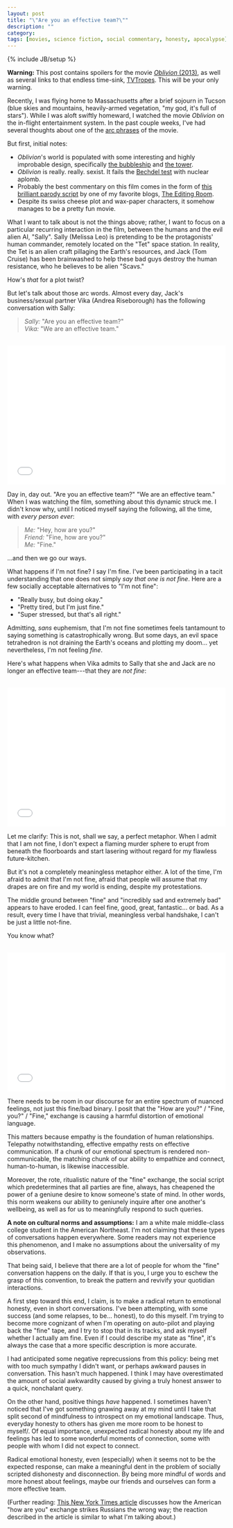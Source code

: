 ```yaml
---
layout: post
title: "\"Are you an effective team?\""
description: ""
category: 
tags: [movies, science fiction, social commentary, honesty, apocalypse]
---
```

{% include JB/setup %}

**Warning:** This post contains spoilers for the movie [*Oblivion* (2013)](http://www.imdb.com/title/tt1483013/), as well as several links to that endless time-sink, [TVTropes](http://tvtropes.org/pmwiki/pmwiki.php/Main/HomePage). This will be your only warning.

Recently, I was flying home to Massachusetts after a brief sojourn in Tucson (blue skies and mountains, heavily-armed vegetation, "my god, it's full of stars"). While I was aloft swiftly homeward, I watched the movie *Oblivion* on the in-flight entertainment system. In the past couple weeks, I've had several thoughts about one of the [arc phrases](http://tvtropes.org/pmwiki/pmwiki.php/Main/ArcWords) of the movie.

But first, initial notes:

- *Oblivion*'s world is populated with some interesting and highly improbable design, specifically [the bubbleship](http://www.youtube.com/watch?v=HmUm8dG4bTI) and [the tower](http://static.dyli.sh/blog/oblivion/tower.jpg).
- *Oblivion* is really. really. sexist. It fails the [Bechdel test](http://tvtropes.org/pmwiki/pmwiki.php/UsefulNotes/TheBechdelTest?from=Main.TheBechdelTest) with nuclear aplomb.
- Probably the best commentary on this film comes in the form of [this brilliant parody script](http://www.the-editing-room.com/oblivion.html) by one of my favorite blogs, [The Editing Room](http://www.the-editing-room.com).
- Despite its swiss cheese plot and wax-paper characters, it somehow manages to be a pretty fun movie.

What I want to talk about is not the things above; rather, I want to focus on a particular recurring interaction in the film, between the humans and the evil alien AI, "Sally". Sally (Melissa Leo) is pretending to be the protagonists' human commander, remotely located on the "Tet" space station. In reality, the Tet is an alien craft pillaging the Earth's resources, and Jack (Tom Cruise) has been brainwashed to help these bad guys destroy the human resistance, who he believes to be alien "Scavs."

How's *that* for a plot twist?

But let's talk about those arc words. Almost every day, Jack's business/sexual partner Vika (Andrea Riseborough) has the following conversation with Sally:

> *Sally:* "Are you an effective team?"  
> *Vika:* "We are an effective team."

<br/><object width="100%" height="320"><param name="movie" value="//www.youtube.com/v/o2wEpCxISLA?version=3&amp;hl=en_US&amp;rel=0"></param><param name="allowFullScreen" value="true"></param><param name="allowscriptaccess" value="always"></param><embed src="//www.youtube.com/v/o2wEpCxISLA?version=3&amp;hl=en_US&amp;rel=0" type="application/x-shockwave-flash" width="100%" height="320" allowscriptaccess="always" allowfullscreen="true"></embed></object><br/>

Day in, day out. "Are you an effective team?" "We are an effective team." When I was watching the film, something about this dynamic struck me. I didn't know why, until I noticed myself saying the following, all the time, with *every person ever*:

> *Me:* "Hey, how are you?"  
> *Friend:* "Fine, how are you?"  
> *Me:* "Fine."

...and then we go our ways.

What happens if I'm not fine? I say I'm fine. I've been participating in a tacit understanding that one does not simply *say that one is not fine*. Here are a few socially acceptable alternatives to "I'm not fine":

- "Really busy, but doing okay."
- "Pretty tired, but I'm just fine."
- "Super stressed, but that's all right."

Admitting, *sans* euphemism, that I'm not fine sometimes feels tantamount to saying something is catastrophically wrong. But some days, an evil space tetrahedron is not draining the Earth's oceans and plotting my doom... yet nevertheless, I'm not feeling *fine*.

Here's what happens when Vika admits to Sally that she and Jack are no longer an effective team---that they are *not fine*:<br/><br/>

<object width="100%" height="320"><param name="movie" value="//www.youtube.com/v/rl04_HmrnYo?hl=en_US&amp;version=3&amp;rel=0"></param><param name="allowFullScreen" value="true"></param><param name="allowscriptaccess" value="always"></param><embed src="//www.youtube.com/v/rl04_HmrnYo?hl=en_US&amp;version=3&amp;rel=0" type="application/x-shockwave-flash" width="100%" height="320" allowscriptaccess="always" allowfullscreen="true"></embed></object><br/>

Let me clarify: This is not, shall we say, a perfect metaphor. When I admit that I am not fine, I don't expect a flaming murder sphere to erupt from beneath the floorboards and start lasering without regard for my flawless future-kitchen.

But it's not a completely meaningless metaphor either. A lot of the time, I'm afraid to admit that I'm not fine, afraid that people will assume that my drapes are on fire and my world is ending, despite my protestations.

The middle ground between "fine" and "incredibly sad and extremely bad" appears to have eroded. I can feel fine, good, great, fantastic... or bad. As a result, every time I have that trivial, meaningless verbal handshake, I can't be just a little not-fine.

You know what?<br/><br/>

<object width="100%" height="320"><param name="movie" value="//www.youtube.com/v/qxU4XQVUvYo?hl=en_US&amp;version=3&amp;rel=0"></param><param name="allowFullScreen" value="true"></param><param name="allowscriptaccess" value="always"></param><embed src="//www.youtube.com/v/qxU4XQVUvYo?hl=en_US&amp;version=3&amp;rel=0" type="application/x-shockwave-flash" width="100%" height="320" allowscriptaccess="always" allowfullscreen="true"></embed></object><br/>

There needs to be room in our discourse for an entire spectrum of nuanced feelings, not just this fine/bad binary. I posit that the "How are you?" / "Fine, you?" / "Fine," exchange is causing a harmful distortion of emotional language.

This matters because empathy is the foundation of human relationships. Telepathy notwithstanding, effective empathy rests on effective communication. If a chunk of our emotional spectrum is rendered non-communicable, the matching chunk of our ability to empathize and connect, human-to-human, is likewise inaccessible.

Moreover, the rote, ritualistic nature of the "fine" exchange, the social script which predetermines that all parties are fine, always, has cheapened the power of a geniune desire to know someone's state of mind. In other words, this norm weakens our ability to geniunely inquire after one another's wellbeing, as well as for us to meaningfully respond to such queries.

**A note on cultural norms and assumptions:** I am a white male middle-class college student in the American Northeast. I'm not claiming that these types of conversations happen everywhere. Some readers may not experience this phenomenon, and I make no assumptions about the universality of my observations.

That being said, I believe that there are a lot of people for whom the "fine" conversation happens on the daily. If that is you, I urge you to eschew the grasp of this convention, to break the pattern and revivify your quotidian interactions.

A first step toward this end, I claim, is to make a radical return to emotional honesty, even in short conversations. I've been attempting, with some success (and some relapses, to be... honest), to do this myself. I'm trying to become more cognizant of when I'm operating on auto-pilot and playing back the "fine" tape, and I try to stop that in its tracks, and ask myself whether I actually am fine. Even if I could describe my state as "fine", it's always the case that a more specific description is more accurate.

I had anticipated some negative reprecussions from this policy: being met with too much sympathy I didn't want, or perhaps awkward pauses in conversation. This hasn't much happened. I think I may have overestimated the amount of social awkwardity caused by giving a truly honest answer to a quick, nonchalant query.

On the other hand, positive things *have* happened. I sometimes haven't noticed that I've got something gnawing away at my mind until I take that split second of mindfulness to introspect on my emotional landscape. Thus, everyday honesty to others has given me more room to be honest to myself/. Of equal importance, unexpected radical honesty about my life and feelings has led to some wonderful moments of connection, some with people with whom I did not expect to connect.

Radical emotional honesty, even (especially) when it seems not to be the expected response, can make a meaningful dent in the problem of socially scripted dishonesty and disconnection. By being more mindful of words and more honest about feelings, maybe our friends and ourselves can form a more effective team.

(Further reading: [This New York Times article](http://www.nytimes.com/2014/01/20/opinion/the-how-are-you-culture-clash.html?_r=0) discusses how the American "how are you" exchange strikes Russians the wrong way; the reaction described in the article is similar to what I'm talking about.)
